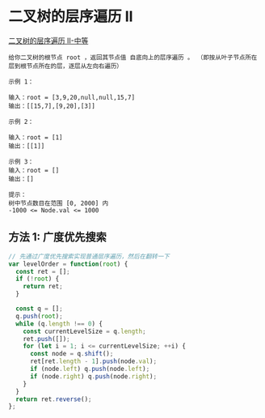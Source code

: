 # 二叉树的层序遍历 II

[二叉树的层序遍历 II-中等](https://leetcode-cn.com/problems/binary-tree-level-order-traversal-ii)

```
给你二叉树的根节点 root ，返回其节点值 自底向上的层序遍历 。 （即按从叶子节点所在层到根节点所在的层，逐层从左向右遍历）

示例 1：

输入：root = [3,9,20,null,null,15,7]
输出：[[15,7],[9,20],[3]]

示例 2：

输入：root = [1]
输出：[[1]]

示例 3：
输入：root = []
输出：[]

提示：
树中节点数目在范围 [0, 2000] 内
-1000 <= Node.val <= 1000
```

## 方法 1: 广度优先搜索

```js
// 先通过广度优先搜索实现普通层序遍历，然后在翻转一下
var levelOrder = function(root) {
  const ret = [];
  if (!root) {
    return ret;
  }

  const q = [];
  q.push(root);
  while (q.length !== 0) {
    const currentLevelSize = q.length;
    ret.push([]);
    for (let i = 1; i <= currentLevelSize; ++i) {
      const node = q.shift();
      ret[ret.length - 1].push(node.val);
      if (node.left) q.push(node.left);
      if (node.right) q.push(node.right);
    }
  }
  return ret.reverse();
};
```
